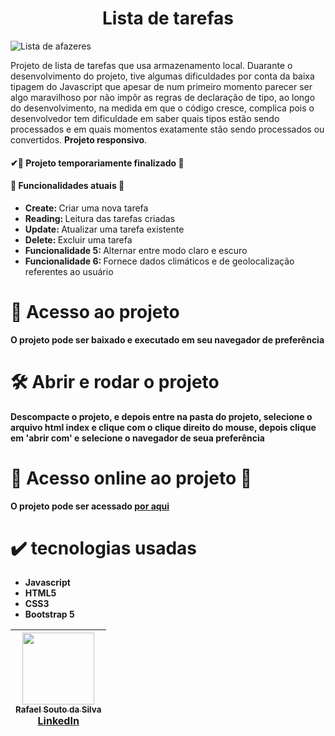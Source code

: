 <h1 align = "center">Lista de tarefas</h1>

![Lista de afazeres](https://github.com/Rafael-a11y/to-do-list/assets/63820646/a0d6650f-4528-41b7-9c9b-1bca2608b259#vitrinedev)


<p>Projeto de lista de tarefas que usa armazenamento local. Duarante o desenvolvimento do projeto, tive algumas dificuldades por conta da baixa tipagem do Javascript que apesar de num primeiro momento
parecer ser algo maravilhoso por não impôr as regras de declaração de tipo, ao longo do desenvolvimento, na medida em que o código cresce, complica pois o desenvolvedor tem dificuldade em saber quais 
tipos estão sendo processados e em quais momentos exatamente stão sendo processados ou convertidos.
  <strong>Projeto responsivo</strong>.</p>
<h4>
  ✔🚧 Projeto temporariamente finalizado 🚧
</h4>
<h4>🔨 Funcionalidades atuais 🔨 </h4>
<ul>
  <li><strong>Create: </strong>Criar uma nova tarefa</li>
  <li><strong>Reading: </strong>Leitura das tarefas criadas</li>
  <li><strong>Update: </strong>Atualizar uma tarefa existente</li>
  <li><strong>Delete: </strong>Excluir uma tarefa</li>
  <li><strong>Funcionalidade 5: </strong>Alternar entre modo claro e escuro</li>
  <li><strong>Funcionalidade 6: </strong>Fornece dados climáticos e de geolocalização referentes ao usuário</li>
</ul>

# 📁 Acesso ao projeto

**O projeto pode ser baixado e executado em seu navegador de preferência**

# 🛠️ Abrir e rodar o projeto

**Descompacte o projeto, e depois entre na pasta do projeto, selecione o arquivo html index e clique com o clique direito do mouse, depois clique em 'abrir com' e selecione o navegador de seua preferência**

# 🚀 Acesso online ao projeto 🚀
<p><strong>O projeto pode ser acessado <a href="https://to-do-list-lemon-tau.vercel.app/" target="_blank">por aqui</a></strong></p>

# ✔️ tecnologias usadas
<ul>
  <li><strong>Javascript</strong></li>
  <li><strong>HTML5</strong></li>
  <li><strong>CSS3</strong></li>
  <li><strong>Bootstrap 5</strong></li>
</ul>

| [<img src="https://github.com/Rafael-a11y/SeteDiasDeCodigoProgramacao/assets/63820646/c4ef5e3f-3a75-4eab-93c5-2f4b38b9b275" width=115><br><sub>Rafael Souto da Silva</sub><br><a href="https://www.linkedin.com/in/rafael-souto-da-silva-920335211/" target="_blank">LinkedIn</a>](https://www.linkedin.com/in/rafael-souto-da-silva-920335211/) |
| :---: |


